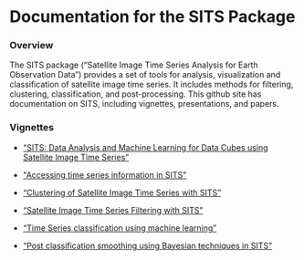 Documentation for the SITS Package
================

### Overview

The SITS package (“Satellite Image Time Series Analysis for Earth
Observation Data”) provides a set of tools for analysis, visualization
and classification of satellite image time series. It includes methods
for filtering, clustering, classification, and post-processing. This
github site has documentation on SITS, including vignettes,
presentations, and papers.

### Vignettes

  - [“SITS: Data Analysis and Machine Learning for Data Cubes using
    Satellite Image Time
    Series”](https://github.com/e-sensing/sits-docs/blob/master/doc/sits.pdf)
    
  - ["Accessing time series information in 
      SITS"](https://github.com/e-sensing/sits-docs/blob/master/doc/time_series.pdf)

  - [“Clustering of Satellite Image Time Series with
    SITS”](https://github.com/e-sensing/sits-docs/blob/master/doc/clustering.pdf)

  - [“Satellite Image Time Series Filtering with
    SITS”](https://github.com/e-sensing/sits-docs/blob/master/doc/filtering.pdf)

  - [“Time Series classification using machine
    learning”](https://github.com/e-sensing/sits-docs/blob/master/doc/machine_learning.pdf)

  - [“Post classification smoothing using Bayesian techniques in
    SITS”](https://github.com/e-sensing/sits-docs/blob/master/doc/smoothing.pdf)
